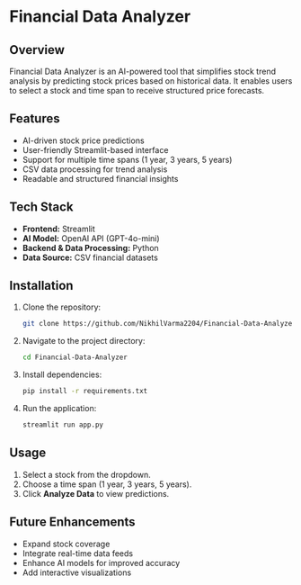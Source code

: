 # Financial Data Analyzer

## Overview
Financial Data Analyzer is an AI-powered tool that simplifies stock trend analysis by predicting stock prices based on historical data. It enables users to select a stock and time span to receive structured price forecasts.

## Features
- AI-driven stock price predictions
- User-friendly Streamlit-based interface
- Support for multiple time spans (1 year, 3 years, 5 years)
- CSV data processing for trend analysis
- Readable and structured financial insights

## Tech Stack
- **Frontend:** Streamlit
- **AI Model:** OpenAI API (GPT-4o-mini)
- **Backend & Data Processing:** Python
- **Data Source:** CSV financial datasets

## Installation
1. Clone the repository:
   ```sh
   git clone https://github.com/NikhilVarma2204/Financial-Data-Analyzer.git
   ```
2. Navigate to the project directory:
   ```sh
   cd Financial-Data-Analyzer
   ```
3. Install dependencies:
   ```sh
   pip install -r requirements.txt
   ```
4. Run the application:
   ```sh
   streamlit run app.py
   ```

## Usage
1. Select a stock from the dropdown.
2. Choose a time span (1 year, 3 years, 5 years).
3. Click **Analyze Data** to view predictions.

## Future Enhancements
- Expand stock coverage
- Integrate real-time data feeds
- Enhance AI models for improved accuracy
- Add interactive visualizations

